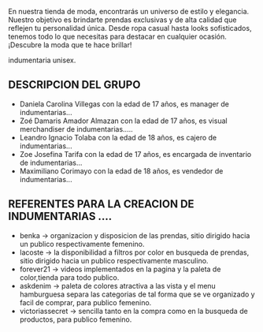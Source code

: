 
En nuestra tienda de moda, encontrarás un universo de estilo y elegancia. Nuestro objetivo es brindarte prendas exclusivas y de alta calidad que reflejen tu personalidad única. Desde ropa casual hasta looks sofisticados, tenemos todo lo que necesitas para destacar en cualquier ocasión. ¡Descubre la moda que te hace brillar!

indumentaria unisex.


## DESCRIPCION DEL GRUPO

- Daniela Carolina Villegas con la edad de 17 años, es manager de indumentarias... 
- Zoé Damaris Amador Almazan con la edad de 17 años, es visual merchandiser de indumentarias..... 
- Leandro Ignacio Tolaba con la edad de 18 años, es cajero de indumentarias...
- Zoe Josefina Tarifa con la edad de 17 años, es encargada de inventario de indumentarias...
- Maximiliano Corimayo con la edad de 18 años, es vendedor de indumentarias...

## REFERENTES PARA LA CREACION DE INDUMENTARIAS ....

- benka -> organizacion y disposicion de las prendas, sitio dirigido hacia un publico respectivamente femenino.
- lacoste -> la disponibilidad a filtros por color en busqueda de prendas, sitio dirigido hacia un publico respectivamente masculino.
- forever21 -> videos implementados en la pagina y la paleta de color,tienda para todo publico.
- askdenim -> paleta de colores atractiva a las vista y el menu hamburguesa separa las categorias de tal forma que se ve organizado y facil de comprar, para publico femenino.
- victoriassecret -> sencilla tanto en la compra como en la busqueda de productos, para publico femenino.





